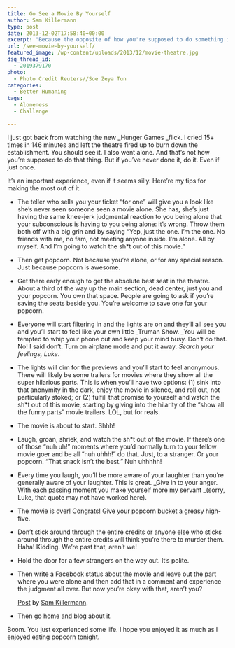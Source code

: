 ```yaml
---
title: Go See a Movie By Yourself
author: Sam Killermann
type: post
date: 2013-12-02T17:58:40+00:00
excerpt: "Because the opposite of how you're supposed to do something is often one of the best ways to do it, like breakfast for dinner."
url: /see-movie-by-yourself/
featured_image: /wp-content/uploads/2013/12/movie-theatre.jpg
dsq_thread_id:
  - 2019379170
photo:
  - Photo Credit Reuters//Soe Zeya Tun
categories:
  - Better Humaning
tags:
  - Aloneness
  - Challenge

---
```

I just got back from watching the new _Hunger Games _flick. I cried 15+ times in 146 minutes and left the theatre fired up to burn down the establishment. You should see it. I also went alone. And that&#8217;s not how you&#8217;re supposed to do that thing. But if you&#8217;ve never done it, do it. Even if just once.

It&#8217;s an important experience, even if it seems silly. Here&#8217;re my tips for making the most out of it.

  * The teller who sells you your ticket &#8220;for one&#8221; will give you a look like she&#8217;s never seen someone seen a movie alone. She has, she&#8217;s just having the same knee-jerk judgmental reaction to you being alone that your subconscious is having to you being alone: it&#8217;s wrong. Throw them both off with a big grin and by saying &#8220;Yep, just the one. I&#8217;m the one. No friends with me, no fam, not meeting anyone inside. I&#8217;m alone. All by myself. And I&#8217;m going to watch the sh*t out of this movie.&#8221;
  * Then get popcorn. Not because you&#8217;re alone, or for any special reason. Just because popcorn is awesome.
  * Get there early enough to get the absolute best seat in the theatre. About a third of the way up the main section, dead center, just you and your popcorn. You own that space. People are going to ask if you&#8217;re saving the seats beside you. You&#8217;re welcome to save one for your popcorn.
  * Everyone will start filtering in and the lights are on and they&#8217;ll all see you and you&#8217;ll start to feel like your own little _Truman Show. _You will be tempted to whip your phone out and keep your mind busy. Don&#8217;t do that. No! I said don&#8217;t. Turn on airplane mode and put it away. _Search your feelings, Luke_.
  * The lights will dim for the previews and you&#8217;ll start to feel anonymous. There will likely be some trailers for movies where they show all the super hilarious parts. This is when you&#8217;ll have two options: (1) sink into that anonymity in the dark, enjoy the movie in silence, and roll out, not particularly stoked; or (2) fulfill that promise to yourself and watch the sh*t out of this movie, starting by giving into the hilarity of the &#8220;show all the funny parts&#8221; movie trailers. LOL, but for reals.
  * The movie is about to start. Shhh!
  * Laugh, groan, shriek, and watch the sh*t out of the movie. If there&#8217;s one of those &#8220;nuh uh!&#8221; moments where you&#8217;d normally turn to your fellow movie goer and be all &#8220;nuh uhhh!&#8221; do that. Just, to a stranger. Or your popcorn. &#8220;That snack isn&#8217;t the best.&#8221; Nuh uhhhhh!
  * Every time you laugh, you&#8217;ll be more aware of your laughter than you&#8217;re generally aware of your laughter. This is great. _Give in to your anger. With each passing moment you make yourself more my servant _(sorry, Luke, that quote may not have worked here).
  * The movie is over! Congrats! Give your popcorn bucket a greasy high-five.
  * Don&#8217;t stick around through the entire credits or anyone else who sticks around through the entire credits will think you&#8217;re there to murder them. Haha! Kidding. We&#8217;re past that, aren&#8217;t we!
  * Hold the door for a few strangers on the way out. It&#8217;s polite.
  * Then write a Facebook status about the movie and leave out the part where you were alone and then add that in a comment and experience the judgment all over. But now you&#8217;re okay with that, aren&#8217;t you? <div id="fb-root">
    </div>
    
    
    
    <div class="fb-post" data-href="https://www.facebook.com/killermann/posts/10103133474124668" data-width="550">
      <div class="fb-xfbml-parse-ignore">
        <a href="https://www.facebook.com/killermann/posts/10103133474124668">Post</a> by <a href="https://www.facebook.com/killermann">Sam Killermann</a>.
      </div>
    </div>

  * Then go home and blog about it.

Boom. You just experienced some life. I hope you enjoyed it as much as I enjoyed eating popcorn tonight.
